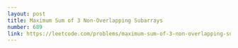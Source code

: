 ```yaml
---
layout: post
title: Maximum Sum of 3 Non-Overlapping Subarrays
number: 689
link: https://leetcode.com/problems/maximum-sum-of-3-non-overlapping-subarrays
---
```


